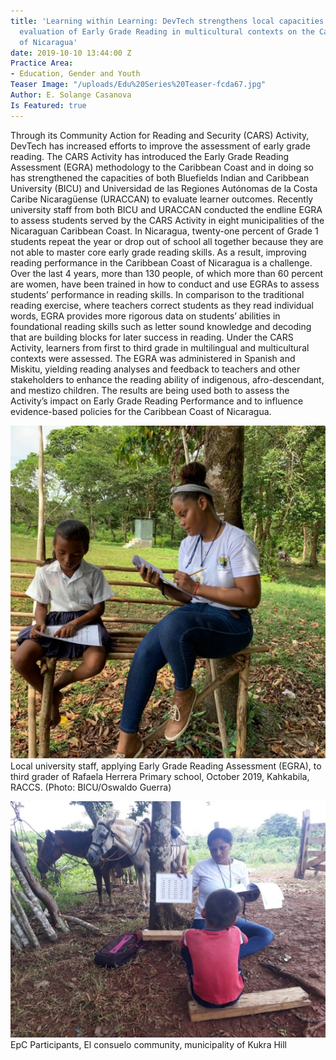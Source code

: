 ```yaml
---
title: 'Learning within Learning: DevTech strengthens local capacities to improve
  evaluation of Early Grade Reading in multicultural contexts on the Caribbean Coast
  of Nicaragua'
date: 2019-10-10 13:44:00 Z
Practice Area:
- Education, Gender and Youth
Teaser Image: "/uploads/Edu%20Series%20Teaser-fcda67.jpg"
Author: E. Solange Casanova
Is Featured: true
---
```


Through its Community Action for Reading and Security (CARS) Activity, DevTech has increased efforts to improve the assessment of early grade reading. The CARS Activity has introduced the Early Grade Reading Assessment (EGRA) methodology to the Caribbean Coast and in doing so has strengthened the capacities of both Bluefields Indian and Caribbean University (BICU) and Universidad de las Regiones Autónomas de la Costa Caribe Nicaragüense (URACCAN) to evaluate learner outcomes. Recently university staff from both BICU and URACCAN conducted the endline EGRA to assess students served by the CARS Activity in eight municipalities of the Nicaraguan Caribbean Coast. In Nicaragua, twenty-one percent of Grade 1 students repeat the year or drop out of school all together because they are not able to master core early grade reading skills. As a result, improving reading performance in the Caribbean Coast of Nicaragua is a challenge. Over the last 4 years, more than 130 people, of which more than 60 percent are women, have been trained in how to conduct and use EGRAs to assess students’ performance in reading skills. In comparison to the traditional reading exercise, where teachers correct students as they read individual words, EGRA provides more rigorous data on students’ abilities in foundational reading skills such as letter sound knowledge and decoding that are building blocks for later success in reading. Under the CARS Activity, learners from first to third grade in multilingual and multicultural contexts were assessed. The EGRA was administered in Spanish and Miskitu, yielding reading analyses and feedback to teachers and other stakeholders to enhance the reading ability of indigenous, afro-descendant, and mestizo children. The results are being used both to assess the Activity’s impact on Early Grade Reading Performance and to influence evidence-based policies for the Caribbean Coast of Nicaragua.

![CARS Learning 1.png](/uploads/CARS%20Learning%201.png)
Local university staff, applying Early Grade Reading Assessment (EGRA), to third grader of Rafaela Herrera Primary school, October 2019, Kahkabila, RACCS. (Photo: BICU/Oswaldo Guerra)

![CARS Learning 2.png.jpg](/uploads/CARS%20Learning%202.png.jpg)
EpC Participants, El consuelo community, municipality of Kukra Hill
